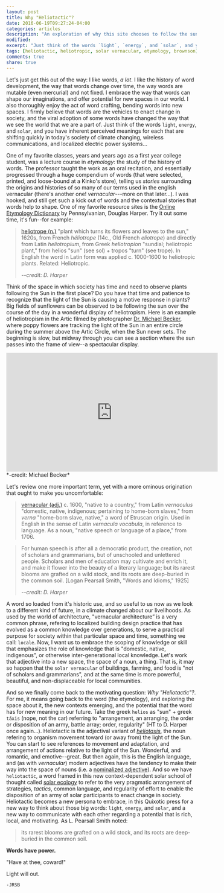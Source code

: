 ```yaml
---
layout: post
title: Why "Heliotactic"?
date: 2016-06-19T09:27:24-04:00
categories: articles
description: "An exploration of why this site chooses to follow the sun, and strategize solar tactics."
modified:
excerpt: "Just think of the words `light`, `energy`, and `solar`, and you have inherent perceived meanings for each that are currently shifting quickly in today's society of climate changing, wireless communications, and localized electric power systems..."
tags: [heliotactic, heliotropic, solar vernacular, etymology, brownson]
comments: true
share: true
---
```


Let's just get this out of the way: I like words, *a lot*. I like the history of word development, the way that words change over time, the way words are mutable (even mercurial) and not fixed. I embrace the way that words can shape our imaginations, and offer potential for new spaces in our world. I also thoroughly enjoy the act of word crafting, bending words into new spaces. I firmly believe that words are the vehicles to enact change in society, and the viral adoption of some words have changed the way that we see the world that we are a part of. Just think of the words `light`, `energy`, and `solar`, and you have inherent perceived meanings for each that are shifting quickly in today's society of climate changing, wireless communications, and localized electric power systems...

One of my favorite classes, years and years ago as a first year college student, was a lecture course in *etymology*: the study of the history of words. The professor taught the work as an oral recitation, and essentially progressed through a huge compendium of words (that were selected, printed, and loose-bound at a Kinko's store), telling us *stories* surrounding the origins and histories of so many of our terms used in the english vernacular (there's another one! *vernacular*---more on that later...). I was hooked, and still get such a kick out of words and the contextual stories that words help to shape. One of my favorite resource sites is the [Online Etymology Dictionary](http://www.etymonline.com/) by Pennsylvanian, Douglas Harper. Try it out some time, it's fun--for example:

> [heliotrope (n.)](http://www.etymonline.com/index.php?allowed_in_frame=0&search=heliotropic) "plant which turns its flowers and leaves to the sun," 1620s, from French *héliotrope* (14c., Old French *eliotrope*) and directly from Latin *heliotropium*, from Greek *heliotropion* "sundial; heliotropic plant," from helios "sun" (see sol) + tropos "turn" (see trope). In English the word in Latin form was applied c. 1000-1600 to heliotropic plants. Related: Heliotropic. 
> 
>   *--credit: D. Harper*

Think of the space in which society has time and need to observe plants following the Sun in the first place? Do you have that time and patience to recognize that the light of the Sun is causing a motive response in plants? Big fields of sunflowers can be observed to be following the sun over the course of the day in a wonderful display of heliotropism. Here is an example of heliotropism in the Artic filmed by photographer [Dr. Michael Becker](http://michaelsbecker.com/?page_id=1230), where poppy flowers are tracking the light of the Sun in an entire circle during the summer above the Artic Circle, when the Sun never sets. The beginning is slow, but midway through you can see a section where the sun passes into the frame of view--a spectacular display.

<iframe width="560" height="315" src="https://www.youtube.com/embed/3MYJEm99MYQ" frameborder="0"> </iframe> 
*-credit: Michael Becker*

Let's review one more important term, yet with a more ominous origination that ought to make you uncomfortable:

> [vernacular (adj.)](http://www.etymonline.com/index.php?term=vernacular&allowed_in_frame=0) c. 1600, "native to a country," from Latin *vernaculus* "domestic, native, indigenous; pertaining to home-born slaves," from *verna* "home-born slave, native," a word of Etruscan origin. Used in English in the sense of Latin *vernacula vocabula*, in reference to language. As a noun, "native speech or language of a place," from 1706.

>   For human speech is after all a democratic product, the creation, not of scholars and grammarians, but of unschooled and unlettered people. Scholars and men of education may cultivate and enrich it, and make it flower into the beauty of a literary language; but its rarest blooms are grafted on a wild stock, and its roots are deep-buried in the common soil. [Logan Pearsall Smith, "Words and Idioms," 1925] 
>   
>   *--credit: D. Harper*

A word so loaded from it's historic use, and so useful to us now as we look to a different kind of future, in a climate changed about our livelihoods. As used by the world of architecture, "vernacular architecture” is a very common phrase, refering to localized building design practice that has evolved as a common knowledge over generations, to serve a practical purpose for society within that particular space and time, something we call: `locale`. Now, I want us to embrace the scoping of knowledge or skill that emphasizes the role of knowledge that is "domestic, native, indigenous", or otherwise inter-generational local knowledge. Let's work that adjective into a new space, the space of a noun, a thing. That is, it may so happen that the `solar vernacular` of buildings, farming, and food is "not of scholars and grammarians", and at the same time is more powerful, beautiful, and non-displaceable for local communities.  

And so we finally come back to the motivating question: *Why "Heliotactic"?*. For me, it means going back to the word (the etymology), and exploring the space about it, the new contexts emerging, and the potential that the word has for new meaning in our future. Take the greek `helios` as "sun" + greek `táxis` (nope, not the car) referring to "arrangement, an arranging, the order or disposition of an army, battle array; order, regularity" (HT to D. Harper once again...). Heliotactic is the adjectival variant of [*heliotaxis*](https://en.wiktionary.org/wiki/heliotaxis), the noun refering to organism movement toward (or away from) the light of the Sun. You can start to see references to movement and adaptation, and arrangement of actions relative to the light of the Sun. Wonderful, and romantic, and emotive--great. But then again, this is the English language, and (as with *vernacular*) modern adjectives have the tendency to make their way into the space of nouns (i.e. a [nominalized adjective](https://en.wikipedia.org/wiki/Nominalized_adjective)). And so we have `heliotactic`, a word framed in this new context-dependent solar school of thought called [solar ecology](http://heliotactic.github.io/about/#context-for-solar) to refer to the very pragmatic arrangement of strategies, *tactics*, common language, and regularity of effort to enable the disposition of an army of solar participants to enact change in society. Heliotactic becomes a new persona to embrace, in this Quixotic press for a new way to think about those big words: `light`, `energy`, and `solar`, and a new way to communicate with each other regarding a potential that is rich, local, and motivating. As L. Pearsall Smith noted: 

> its rarest blooms are grafted on a wild stock, and its roots are deep-buried in the common soil.
 
**Words have power.**

"Have at thee, coward!" 

Light will out.

`-JRSB`



